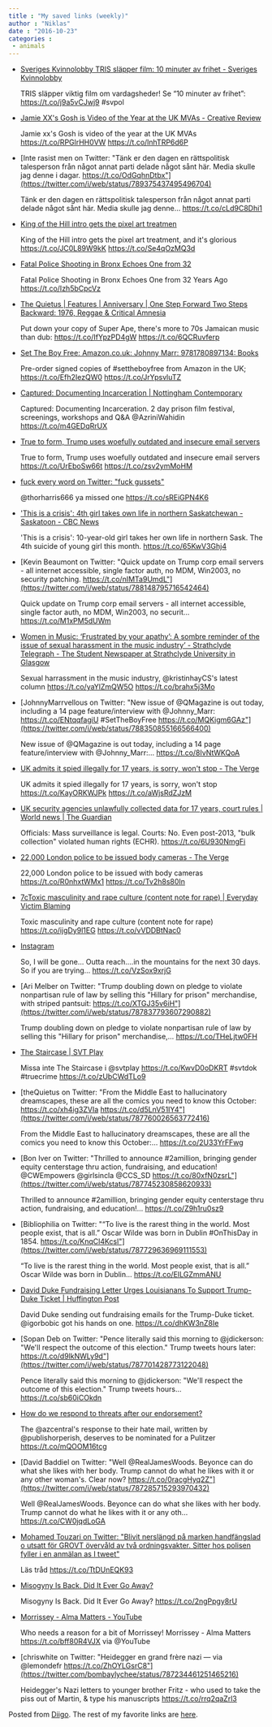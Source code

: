 ```yaml
---
title : "My saved links (weekly)"
author : "Niklas"
date : "2016-10-23"
categories : 
 - animals
---
```


- [Sveriges Kvinnolobby TRIS släpper film: 10 minuter av frihet - Sveriges Kvinnolobby](http://sverigeskvinnolobby.se/blog/tris-slapper-film-10-minuter-av-frihet)
    
    TRIS släpper viktig film om vardagsheder! Se “10 minuter av frihet”: https://t.co/j9a5vCJwj9 #svpol
    
    
- [Jamie XX's Gosh is Video of the Year at the UK MVAs - Creative Review](https://www.creativereview.co.uk/jamie-xxs-gosh-video-year-uk-mvas/)
    
    Jamie xx's Gosh is video of the year at the UK MVAs https://t.co/RPGlrHH0VW https://t.co/lnhTRP6d6P
    
- [Inte rasist men on Twitter: "Tänk er den dagen en rättspolitisk talesperson från något annat parti delade något sånt här. Media skulle jag denne i dagar. https://t.co/OdGqhnDtbx"](https://twitter.com/i/web/status/789375437495496704)
    
    Tänk er den dagen en rättspolitisk talesperson från något annat parti delade något sånt här. Media skulle jag denne… https://t.co/cLd9C8Dhi1
    
- [King of the Hill intro gets the pixel art treatmen](https://t.co/JC0L89W9kK)
    
    King of the Hill intro gets the pixel art treatment, and it's glorious https://t.co/JC0L89W9kK https://t.co/Se4qOzMQ3d
    
- [Fatal Police Shooting in Bronx Echoes One from 32](http://www.nytimes.com/glogin?mobile=1&URI=http%3A%2F%2Fmobile.nytimes.com%2F2016%2F10%2F20%2Fnyregion%2Ffatal-police-shooting-in-bronx-echoes-one-from-32-years-ago.html%3Fsmid%3Dtw-nytmetro%26smtyp%3Dcur%26_r%3D2%26referer%3D%26utm_content%3Dbuffer6beda%26utm_medium%3Dsocial%26utm_source%3Dtwitter.com%26utm_campaign%3Dbuffer)
    
    Fatal Police Shooting in Bronx Echoes One from 32 Years Ago https://t.co/Izh5bCpcVz
    
- [The Quietus | Features | Anniversary | One Step Forward Two Steps Backward: 1976, Reggae & Critical Amnesia](http://thequietus.com/articles/20121-lee-scratch-perry-super-ape-max-romeo-war-inna-babylon-review)
    
    Put down your copy of Super Ape, there's more to 70s Jamaican music than dub: https://t.co/IfYpzPD4gW https://t.co/6QCRuvferp
    
- [Set The Boy Free: Amazon.co.uk: Johnny Marr: 9781780897134: Books](https://www.amazon.co.uk/Set-Boy-Free-Johnny-Marr/dp/1780897138/ref=sr_1_1?s=books&ie=UTF8&qid=1476184315&sr=1-1&keywords=9781780897134)
    
    Pre-order signed copies of #settheboyfree from Amazon in the UK; https://t.co/Efh2IezQW0 https://t.co/JrYpsvluTZ
    
    
- [Captured: Documenting Incarceration | Nottingham Contemporary](http://www.nottinghamcontemporary.org/event/captured-documenting-incarceration?platform=hootsuite)
    
    Captured: Documenting Incarceration. 2 day prison film festival, screenings, workshops and Q&A @AzriniWahidin https://t.co/m4GEDqRrUX
    
- [True to form, Trump uses woefully outdated and insecure email servers](http://thenextweb.com/security/2016/10/19/true-to-form-trump-uses-woefully-outdated-and-insecure-email-servers/)
    
    True to form, Trump uses woefully outdated and insecure email servers https://t.co/UrEboSw66t https://t.co/zsv2ymMoHM
    
- [fuck every word on Twitter: "fuck gussets"](https://twitter.com/fuckeveryword/status/788069575694753792)
    
    @thorharris666 ya missed one https://t.co/sREiGPN4K6
    
- ['This is a crisis': 4th girl takes own life in northern Saskatchewan - Saskatoon - CBC News](http://www.cbc.ca/news/canada/saskatoon/fourth-girl-takes-own-life-sask-1.3811076)
    
    'This is a crisis': 10-year-old girl takes her own life in northern Sask. The 4th suicide of young girl this month. https://t.co/65KwV3Ghj4
    
- [Kevin Beaumont on Twitter: "Quick update on Trump corp email servers - all internet accessible, single factor auth, no MDM, Win2003, no security patching. https://t.co/nIMTa9UmdL"](https://twitter.com/i/web/status/788148795716542464)
    
    Quick update on Trump corp email servers - all internet accessible, single factor auth, no MDM, Win2003, no securit… https://t.co/M1xPM5dUWm
    
- [Women in Music: ‘Frustrated by your apathy’: A sombre reminder of the issue of sexual harassment in the music industry’ - Strathclyde Telegraph - The Student Newspaper at Strathclyde University in Glasgow](http://www.strathclydetelegraph.com/2016/10/women-music-frustrated-apathy-sombre-reminder-issue-sexual-harassment-music-industry/?utm_campaign=crowdfire&utm_content=crowdfire&utm_medium=social&utm_source=twitter)
    
    Sexual harrassment in the music industry, @kristinhayCS's latest column https://t.co/yaYlZmQW5O https://t.co/brahx5j3Mo
    
- [JohnnyMarrvellous on Twitter: "New issue of @QMagazine is out today, including a 14 page feature/interview with @Johnny\_Marr: https://t.co/ENtqqfagiU #SetTheBoyFree https://t.co/MQKigm6GAz"](https://twitter.com/i/web/status/788350855166566400)
    
    New issue of @QMagazine is out today, including a 14 page feature/interview with @Johnny\_Marr:… https://t.co/8IvNtWKQoA
    
- [UK admits it spied illegally for 17 years, is sorry, won't stop - The Verge](http://www.theverge.com/2016/10/17/13305270/uk-illegal-surveillance-gchq-investigatory-powers-tribunal?utm_campaign=theverge&utm_content=chorus&utm_medium=social&utm_source=twitter)
    
    UK admits it spied illegally for 17 years, is sorry, won't stop https://t.co/KayORKWJPk https://t.co/aWjsRdZJzM
    
- [UK security agencies unlawfully collected data for 17 years, court rules | World news | The Guardian](https://www.theguardian.com/world/2016/oct/17/uk-security-agencies-unlawfully-collected-data-for-decade)
    
    Officials: Mass surveillance is legal. Courts: No. Even post-2013, "bulk collection" violated human rights (ECHR). https://t.co/6U930NmgFi
    
- [22,000 London police to be issued body cameras - The Verge](http://www.theverge.com/2016/10/17/13303520/uk-police-body-camera?utm_campaign=theverge&utm_content=chorus&utm_medium=social&utm_source=twitter)
    
    22,000 London police to be issued with body cameras https://t.co/R0nhxtWMx1 https://t.co/Tv2h8s80In
    
- [7cToxic masculinity and rape culture (content note for rape) | Everyday Victim Blaming](http://everydayvictimblaming.com/personal-experiences/toxic-masculinity-and-rape-culture-content-note-for-rape/)
    
    Toxic masculinity and rape culture (content note for rape) https://t.co/ijgDy9l1EG https://t.co/vVDDBtNac0
    
- [Instagram](https://www.instagram.com/p/BLpqjrghC-q/)
    
    So, I will be gone... Outta reach....in the mountains for the next 30 days. So if you are trying… https://t.co/VzSox9xrjG
    
- [Ari Melber on Twitter: "Trump doubling down on pledge to violate nonpartisan rule of law by selling this "Hillary for prison" merchandise, with striped pantsuit: https://t.co/XTGJ35v6iH"](https://twitter.com/i/web/status/787837793607290882)
    
    Trump doubling down on pledge to violate nonpartisan rule of law by selling this "Hillary for prison" merchandise,… https://t.co/THeLjtw0FH
    
- [The Staircase | SVT Play](http://www.svtplay.se/the-staircase)
    
    Missa inte The Staircase i @svtplay https://t.co/KwvD0oDKRT #svtdok #truecrime https://t.co/zUbCWdTLo9
    
    
- [theQuietus on Twitter: "From the Middle East to hallucinatory dreamscapes, these are all the comics you need to know this October: https://t.co/xh4ig3ZVIa https://t.co/d5LnV51IY4"](https://twitter.com/i/web/status/787760026563772416)
    
    From the Middle East to hallucinatory dreamscapes, these are all the comics you need to know this October:… https://t.co/2U33YrFFwg
    
- [Bon Iver on Twitter: "Thrilled to announce #2amillion, bringing gender equity centerstage thru action, fundraising, and education! @CWEmpowers @girlsincla @CCS\_SD https://t.co/80xfN0zsrL"](https://twitter.com/i/web/status/787745230858620933)
    
    Thrilled to announce #2amillion, bringing gender equity centerstage thru action, fundraising, and education!… https://t.co/Z9h1ru0sz9
    
    
- [Bibliophilia on Twitter: "“To live is the rarest thing in the world. Most people exist, that is all.” Oscar Wilde was born in Dublin #OnThisDay in 1854. https://t.co/KnqCl4Kcsl"](https://twitter.com/i/web/status/787729636969111553)
    
    “To live is the rarest thing in the world. Most people exist, that is all.” Oscar Wilde was born in Dublin… https://t.co/EILGZmmANU
    
- [David Duke Fundraising Letter Urges Louisianans To Support Trump-Duke Ticket | Huffington Post](http://www.huffingtonpost.com/entry/david-duke-fundraising-letter-trump_us_5803a5b7e4b06e047595645b?8pknx1ejrdzuuwhfr)
    
    David Duke sending out fundraising emails for the Trump-Duke ticket. @igorbobic got his hands on one. https://t.co/dhKW3nZ8Ie
    
- [Sopan Deb on Twitter: "Pence literally said this morning to @jdickerson: "We'll respect the outcome of this election." Trump tweets hours later: https://t.co/d9lkNWLy9d"](https://twitter.com/i/web/status/787701428773122048)
    
    Pence literally said this morning to @jdickerson: "We'll respect the outcome of this election." Trump tweets hours… https://t.co/sb60iCOkdn
    
- [How do we respond to threats after our endorsement?](http://www.azcentral.com/story/opinion/2016/10/16/publisher-response-to-threats-after-republic-endorsement-clinton-trump/92058964/?from=global&sessionKey=&autologin=)
    
    The @azcentral's response to their hate mail, written by @publishorperish, deserves to be nominated for a Pulitzer https://t.co/mQOOM16tcg
    
- [David Baddiel on Twitter: "Well @RealJamesWoods. Beyonce can do what she likes with her body. Trump cannot do what he likes with it or any other woman's. Clear now? https://t.co/0racgHyq2Z"](https://twitter.com/i/web/status/787285715293970432)
    
    Well @RealJamesWoods. Beyonce can do what she likes with her body. Trump cannot do what he likes with it or any oth… https://t.co/CW0jqdLoGA
    
- [Mohamed Touzari on Twitter: "Blivit nerslängd på marken,handfängslad o utsatt för GROVT övervåld av två ordningsvakter. Sitter hos polisen fyller i en anmälan as I tweet"](https://twitter.com/mohamedtouzari/status/786623306812317696)
    
    Läs tråd https://t.co/TtDUnEQK93
    
- [Misogyny Is Back. Did It Ever Go Away?](http://www.nytimes.com/glogin?URI=http%3A%2F%2Fwww.nytimes.com%2F2016%2F10%2F16%2Fnyregion%2Fmisogyny-is-back-did-it-ever-go-away.html%3Femc%3Dedit_tnt_20161015%26nlid%3D20720921%26tntemail0%3Dy%26_r%3D1)
    
    Misogyny Is Back. Did It Ever Go Away? https://t.co/2ngPpgy8rU
    
- [Morrissey - Alma Matters - YouTube](https://www.youtube.com/watch?v=C_pfMoUVNPw&feature=youtu.be)
    
    Who needs a reason for a bit of Morrissey! Morrissey - Alma Matters https://t.co/bff80R4VJX via @YouTube
    
- [chriswhite on Twitter: "Heidegger en grand frère nazi — via @lemondefr https://t.co/ZhOYLGsrC8"](https://twitter.com/bombaylychee/status/787234461251465216)
    
    Heidegger's Nazi letters to younger brother Fritz - who used to take the piss out of Martin, & type his manuscripts https://t.co/rrq2qaZrl3
    

Posted from [Diigo](https://www.diigo.com). The rest of my favorite links are [here](https://www.diigo.com/user/npivic).
